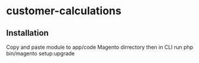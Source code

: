 # customer-calculations

## Installation ##
Copy and paste module to app/code Magento dirrectory then in CLI run php bin/magento setup:upgrade